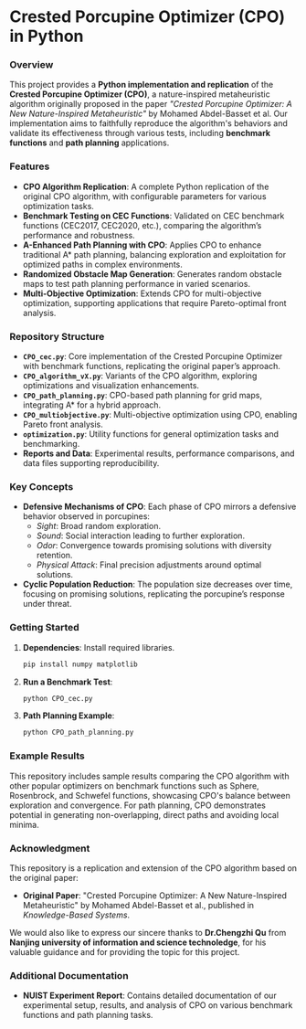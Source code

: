 # Crested Porcupine Optimizer (CPO) in Python

### Overview

This project provides a **Python implementation and replication** of the **Crested Porcupine Optimizer (CPO)**, a nature-inspired metaheuristic algorithm originally proposed in the paper *"Crested Porcupine Optimizer: A New Nature-Inspired Metaheuristic"* by Mohamed Abdel-Basset et al. Our implementation aims to faithfully reproduce the algorithm's behaviors and validate its effectiveness through various tests, including **benchmark functions** and **path planning** applications.

### Features

- **CPO Algorithm Replication**: A complete Python replication of the original CPO algorithm, with configurable parameters for various optimization tasks.
- **Benchmark Testing on CEC Functions**: Validated on CEC benchmark functions (CEC2017, CEC2020, etc.), comparing the algorithm’s performance and robustness.
- **A-Enhanced Path Planning with CPO**: Applies CPO to enhance traditional A* path planning, balancing exploration and exploitation for optimized paths in complex environments.
- **Randomized Obstacle Map Generation**: Generates random obstacle maps to test path planning performance in varied scenarios.
- **Multi-Objective Optimization**: Extends CPO for multi-objective optimization, supporting applications that require Pareto-optimal front analysis.

### Repository Structure

- **`CPO_cec.py`**: Core implementation of the Crested Porcupine Optimizer with benchmark functions, replicating the original paper’s approach.
- **`CPO_algorithm_vX.py`**: Variants of the CPO algorithm, exploring optimizations and visualization enhancements.
- **`CPO_path_planning.py`**: CPO-based path planning for grid maps, integrating A* for a hybrid approach.
- **`CPO_multiobjective.py`**: Multi-objective optimization using CPO, enabling Pareto front analysis.
- **`optimization.py`**: Utility functions for general optimization tasks and benchmarking.
- **Reports and Data**: Experimental results, performance comparisons, and data files supporting reproducibility.

### Key Concepts

- **Defensive Mechanisms of CPO**: Each phase of CPO mirrors a defensive behavior observed in porcupines:
  - *Sight*: Broad random exploration.
  - *Sound*: Social interaction leading to further exploration.
  - *Odor*: Convergence towards promising solutions with diversity retention.
  - *Physical Attack*: Final precision adjustments around optimal solutions.
- **Cyclic Population Reduction**: The population size decreases over time, focusing on promising solutions, replicating the porcupine’s response under threat.

### Getting Started

1. **Dependencies**: Install required libraries.
   ```bash
   pip install numpy matplotlib

2. **Run a Benchmark Test**:

   ```bash
   python CPO_cec.py
   ```

3. **Path Planning Example**:

   ```bash
   python CPO_path_planning.py
   ```

### Example Results

This repository includes sample results comparing the CPO algorithm with other popular optimizers on benchmark functions such as Sphere, Rosenbrock, and Schwefel functions, showcasing CPO's balance between exploration and convergence. For path planning, CPO demonstrates potential in generating non-overlapping, direct paths and avoiding local minima.

### Acknowledgment

This repository is a replication and extension of the CPO algorithm based on the original paper:

- **Original Paper**: "Crested Porcupine Optimizer: A New Nature-Inspired Metaheuristic" by Mohamed Abdel-Basset et al., published in *Knowledge-Based Systems*.

We would also like to express our sincere thanks to **Dr.Chengzhi Qu** from **Nanjing university of information and science technoledge**, for his valuable guidance and for providing the topic for this project.


### Additional Documentation

- **NUIST Experiment Report**: Contains detailed documentation of our experimental setup, results, and analysis of CPO on various benchmark functions and path planning tasks.



